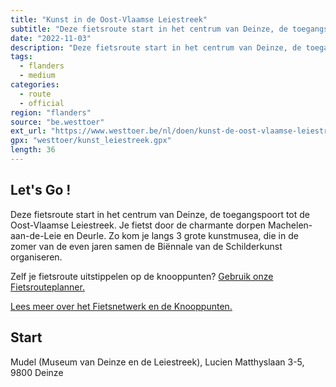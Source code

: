 ```yaml
---
title: "Kunst in de Oost-Vlaamse Leiestreek"
subtitle: "Deze fietsroute start in het centrum van Deinze, de toegangspoort tot de Oost-Vlaamse Leiestreek"
date: "2022-11-03"
description: "Deze fietsroute start in het centrum van Deinze, de toegangspoort tot de Oost-Vlaamse Leiestreek" 
tags:
  - flanders
  - medium
categories: 
  - route
  - official
region: "flanders"
source: "be.westtoer"
ext_url: "https://www.westtoer.be/nl/doen/kunst-de-oost-vlaamse-leiestreek"
gpx: "westtoer/kunst_leiestreek.gpx"
length: 36
---
```


## Let's Go !

Deze fietsroute start in het centrum van Deinze, de toegangspoort tot de Oost-Vlaamse Leiestreek. Je fietst door de charmante dorpen Machelen-aan-de-Leie en Deurle. Zo kom je langs 3 grote kunstmusea, die in de zomer van de even jaren samen de Biënnale van de Schilderkunst organiseren.

Zelf je fietsroute uitstippelen op de knooppunten? [Gebruik onze Fietsrouteplanner.](https://www.westtoer.be/nl/fietsrouteplanner)

[Lees meer over het Fietsnetwerk en de Knooppunten.](https://www.westtoer.be/nl/inspiratie/fietsnetwerk)

## Start 

Mudel (Museum van Deinze en de Leiestreek), Lucien Matthyslaan 3-5, 9800 Deinze 



